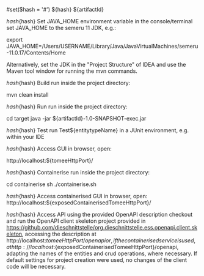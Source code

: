 #set($hash = '#')
${hash} ${artifactId}

${hash}${hash} Set JAVA_HOME environment variable
in the console/terminal set JAVA_HOME to the semeru 11 JDK, e.g.:

export JAVA_HOME=/Users/USERNAME/Library/Java/JavaVirtualMachines/semeru-11.0.17/Contents/Home

Alternatively, set the JDK in the "Project Structure" of IDEA and use the Maven tool window for running the mvn commands.

${hash}${hash} Build
run inside the project directory:

mvn clean install

${hash}${hash} Run
run inside the project directory:

cd target
java -jar ${artifactId}-1.0-SNAPSHOT-exec.jar

${hash}${hash} Test
run Test${entitytypeName} in a JUnit environment, e.g. within your IDE

${hash}${hash} Access GUI
in browser, open: 

http://localhost:${tomeeHttpPort}/

${hash}${hash} Containerise
run inside the project directory:

cd containerise
sh ./containerise.sh

${hash}${hash} Access containerised GUI
in browser, open:
http://localhost:${exposedContainerisedTomeeHttpPort}/

${hash}${hash} Access API using the provided OpenAPI description
checkout and run the OpenAPI client skeleton project provided in https://github.com/dieschnittstelle/org.dieschnittstelle.ess.openapi.client.skeleton, accessing the description at http://localhost:${tomeeHttpPort}/openapi or, if the containerised service is used, at http://localhost:${exposedContainerisedTomeeHttpPort}/openapi, adapting the names of the entities and crud operations, where necessary. If default settings for project creation were used, no changes of the client code will be necessary. 



